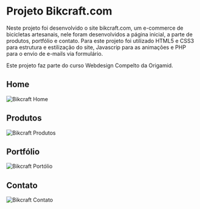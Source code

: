 # Projeto Bikcraft.com

Neste projeto foi desenvolvido o site bikcraft.com, um e-commerce de bicicletas artesanais, nele foram desenvolvidos a página inicial, a parte de produtos, portfólio e contato. Para este projeto foi utilizado HTML5 e CSS3 para estrutura e estilização do site, Javascrip para as animações e PHP para o envio de e-mails via formulário.

Este projeto faz parte do curso Webdesign Compelto da Origamid.

## Home

![Bikcraft Home](https://github.com/iagobalbino/origamid-bikcraft/blob/master/gifs/bikcraft_home.gif)
## Produtos

![Bikcraft Produtos](https://github.com/iagobalbino/origamid-bikcraft/blob/master/gifs/bikcraft_produtos.gif)

## Portfólio

![Bikcraft Portólio](https://github.com/iagobalbino/origamid-bikcraft/blob/master/gifs/bikcraft_portfolio.gif)

## Contato

![Bikcraft Contato](https://github.com/iagobalbino/origamid-bikcraft/blob/master/gifs/bikcraft_contato.gif)

